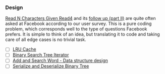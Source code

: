 ### Design
[Read N Characters Given Read4]() and its [follow up (part II)]() are quite often asked at Facebook according to our user survey. This is a pure coding problem, which corresponds well to the type of questions Facebook prefers. It is simple to think of an idea, but translating it to code and taking care of all edge cases is no trivial task.

- [ ] [LRU Cache](./../../doubly_linked_list/lru_cache.md)
- [ ] [Binary Search Tree Iterator]()
- [ ] [Add and Search Word - Data structure design](./../../trees/trie/add_and_search_word.md)
- [ ] [Serialize and Deserialize Binary Tree](./../../recursive/tree/serialize_and_deserialize_binary_tree.md)
